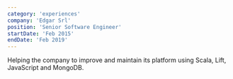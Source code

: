```yaml
---
category: 'experiences'
company: 'Edgar Srl'
position: 'Senior Software Engineer'
startDate: 'Feb 2015'
endDate: 'Feb 2019'
---
```


Helping the company to improve and maintain its platform using Scala, Lift, JavaScript and MongoDB.